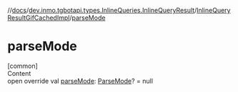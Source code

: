 //[docs](../../../index.md)/[dev.inmo.tgbotapi.types.InlineQueries.InlineQueryResult](../index.md)/[InlineQueryResultGifCachedImpl](index.md)/[parseMode](parse-mode.md)



# parseMode  
[common]  
Content  
open override val [parseMode](parse-mode.md): [ParseMode](../../dev.inmo.tgbotapi.types.ParseMode/-parse-mode/index.md)? = null  



